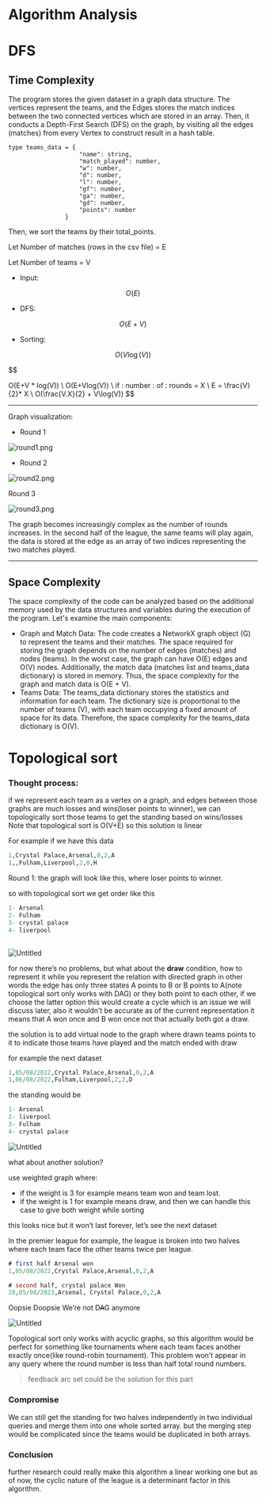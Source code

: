 # Algorithm Analysis

# DFS

## Time Complexity

The program stores the given dataset in a graph data structure. The vertices represent the teams, and the Edges stores the match indices between the two connected vertices which are stored in an array. Then, it conducts a Depth-First Search (DFS) on the graph, by visiting all the edges (matches) from every Vertex to construct result in a hash table.

```
type teams_data = {
                    "name": string,
                    "match_played": number,
                    "w": number,
                    "d": number,
                    "l": number,
                    "gf": number,
                    "ga": number,
                    "gd": number,
                    "points": number
                }

```

Then, we sort the teams by their total_points.

Let Number of matches (rows in the csv file) = E

Let Number of teams = V

- Input:

$$
O(E)
$$

- DFS:

$$
O(E + V)
$$

- Sorting:

$$
O(V\log(V))
$$

$$

O(E+V * log(V))
\\
O(E+Vlog(V))
\\
if \: number \: of \: rounds = X
\\
E = \frac{V}{2}* X
\\
O(\frac{V.X}{2} + V\log(V))
$$

---

Graph visualization:

- Round 1

![round1.png](images/round1.png)

- Round 2

![round2.png](images/round2.png)

Round 3

![round3.png](images/round3.png)

The graph becomes increasingly complex as the number of rounds increases. In the second half of the league, the same teams will play again, the data is stored at the edge as an array of two indices representing the two matches played. 

---

## Space Complexity

The space complexity of the code can be analyzed based on the additional memory used by the data structures and variables during the execution of the program. Let's examine the main components:

- Graph and Match Data:
The code creates a NetworkX graph object (G) to represent the teams and their matches. The space required for storing the graph depends on the number of edges (matches) and nodes (teams). In the worst case, the graph can have O(E) edges and O(V) nodes. Additionally, the match data (matches list and teams_data dictionary) is stored in memory. Thus, the space complexity for the graph and match data is O(E + V).
- Teams Data:
The teams_data dictionary stores the statistics and information for each team. The dictionary size is proportional to the number of teams (V), with each team occupying a fixed amount of space for its data. Therefore, the space complexity for the teams_data dictionary is O(V).

# Topological sort

### Thought process:

if we represent each team as a vertex on a graph, and edges between those graphs are much losses and wins(loser points to winner), we can topologically sort those teams to get the standing based on wins/losses
Note that topological sort is O(V+E) so this solution is linear

For example if we have this data

```sql
1,Crystal Palace,Arsenal,0,2,A
1,,Fulham,Liverpool,2,0,H

```

Round 1:
the graph will look like this, where loser points to winner.

so with topological sort we get order like this

```sql
1- Arsenal
2- Fulham
3- crystal palace
4- liverpool
 

```

![Untitled](images/Untitled.png)

for now there’s no problems, but what about the **draw** condition, how to represent it while you represent the relation with directed graph in other words the edge has only three states A points to B or B points to A(note topological sort only works with DAG) or they both point to each other, if we choose the latter option this would create a cycle which is an issue we will discuss later, also it wouldn’t be accurate as of the current representation it means that A won once and B won once not that actually both got a draw.

the solution is to add virtual node to the graph where drawn teams points to it to indicate those teams have played and the match ended with draw

for example the next dataset

```sql
1,05/08/2022,Crystal Palace,Arsenal,0,2,A
1,06/08/2022,Fulham,Liverpool,2,2,D

```

the standing would be 

```sql
1- Arsenal
2- liverpool
3- Fulham
4- crystal palace
```

![Untitled](images/Untitled%201.png)

what about another solution?

use weighted graph where:

- if the weight is 3 for example means team won and team lost.
- if the weight is 1 for example means draw, and then we can handle this case to give both weight while sorting

this looks nice but it won’t last forever, let’s see the next dataset

In the premier league for example, the league is broken into two halves where each team face the other teams twice per league.

```sql
# first half Arsenal won
1,05/08/2022,Crystal Palace,Arsenal,0,2,A

# second half, crystal palace Won
28,05/08/2023,Arsenal, Crystal Palace,0,2,A

```

Oopsie Doopsie We’re not D~~A~~G anymore

![Untitled](images/Untitled%202.png)

Topological sort only works with acyclic graphs, so this algorithm would be perfect for something like tournaments where each team faces another exactly once(like round-robin tournament).
This problem won’t appear in any query where the round number is less than half total round numbers.

> feedback arc set could be the solution for this part
> 

### Compromise

We can still get the standing for two halves independently in two individual queries and merge them into one whole sorted array. but the merging step would be complicated since the teams would be duplicated in both arrays.

### Conclusion

further research could really make this algorithm a linear working one but as of now, the cyclic nature of the league is a determinant factor in this algorithm.

###
